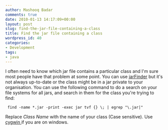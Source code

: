 ```yaml
---
author: Mashooq Badar
comments: true
date: 2010-01-13 14:17:09+00:00
layout: post
slug: find-the-jar-file-containing-a-class
title: Find the jar file containing a class
wordpress_id: 40
categories:
- Development
tags:
- java
---
```


I often need to know which jar file contains a particular class and I'm sure most people have that problem at some point. You can use [jarFinder](http://www.jarfinder.com) but it's not always up-to-date or the class might be in a jar private to your organisation. You can use the following command to do a search on your file systems for all jars, and search in them for the class you're trying to find:

<pre><code> find -name *.jar -print -exec jar tvf {} \; | egrep "\.jar|<Class Name>" </code></pre>

Replace *Class Name* with the name of your class (Case sensitive). Use [cygwin ](http://www.cygwin.com/)if you are on windows.
